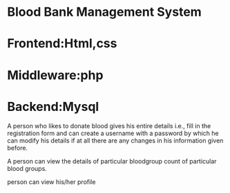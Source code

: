 # Blood Bank Management System
# Frontend:Html,css
# Middleware:php
# Backend:Mysql

A person who likes to donate blood gives his entire details i.e., fill in the registration form and can create a username with a password by which he can modify his details if at all there are any changes in his information given before.

A person can view the details of particular bloodgroup count of particular blood groups.

person can view his/her profile

